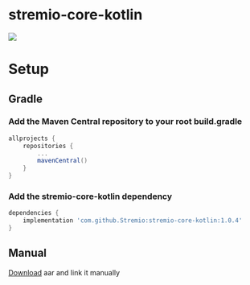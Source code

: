 # stremio-core-kotlin

[![](https://jitpack.io/v/Stremio/stremio-core-kotlin.svg)](https://jitpack.io/#Stremio/stremio-core-kotlin)

# Setup

## Gradle

### Add the Maven Central repository to your root build.gradle

```gradle
allprojects {
    repositories {
        ...
        mavenCentral()
    }
}
```

### Add the stremio-core-kotlin dependency

```gradle
dependencies {
    implementation 'com.github.Stremio:stremio-core-kotlin:1.0.4'
}
```

## Manual

[Download](https://repo1.maven.org/maven2/com/github/stremio/stremio-core-kotlin/1.0.4/) aar and link it manually
